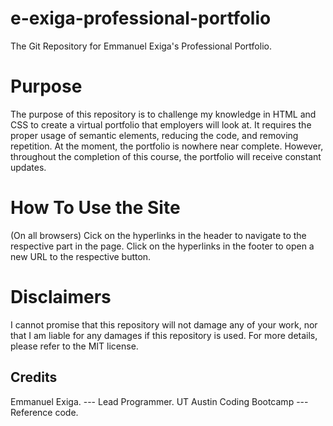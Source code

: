 # e-exiga-professional-portfolio
The Git Repository for Emmanuel Exiga's Professional Portfolio.

# Purpose
The purpose of this repository is to challenge my knowledge in HTML and CSS to create a virtual portfolio that employers will look at. It requires the proper usage of semantic elements, reducing the code, and removing repetition. At the moment, the portfolio is nowhere near complete. However, throughout the completion of this course, the portfolio will receive constant updates. 

# How To Use the Site
(On all browsers) Cick on the hyperlinks in the header to navigate to the respective part in the page. Click on the hyperlinks in the footer to open a new URL to the respective button.

# Disclaimers
I cannot promise that this repository will not damage any of your work, nor that I am liable for any damages if this repository is used. For more details, please refer to the MIT license.

## Credits
Emmanuel Exiga. --- Lead Programmer.   UT Austin Coding Bootcamp   ---   Reference code.